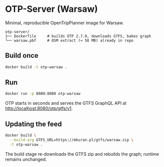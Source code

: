 # OTP-Server (Warsaw)

Minimal, reproducible OpenTripPlanner image for Warsaw.

```
otp-server/
├── Dockerfile     # builds OTP 2.7.0, downloads GTFS, bakes graph
└── warsaw.pbf     # OSM extract (≈ 58 MB) already in repo
```

## Build once

```bash
docker build -t otp-warsaw .
```

## Run

```bash
docker run -p 8080:8080 otp-warsaw
```

OTP starts in seconds and serves the GTFS GraphQL API at
[http://localhost:8080/otp/gtfs/v1](http://localhost:8080/otp/gtfs/v1).

## Updating the feed

```bash
docker build \
  --build-arg GTFS_URL=https://mkuran.pl/gtfs/warsaw.zip \
  -t otp-warsaw .
```

The build stage re-downloads the GTFS zip and rebuilds the graph; runtime
remains unchanged.

